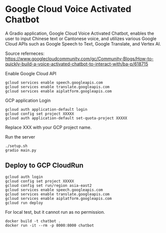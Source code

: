 
# Google Cloud Voice Activated Chatbot

A Gradio application, Google Cloud Voice Activated Chatbot, enables the user to input Chinese text or Cantonese voice, and utilizes various Google Cloud APIs such as Google Speech to Text, Google Translate, and Vertex AI.

Source referneces:
https://www.googlecloudcommunity.com/gc/Community-Blogs/How-to-quickly-build-a-voice-activated-chatbot-to-interact-with/ba-p/618715 

Enable Google Cloud API
```
gcloud services enable speech.googleapis.com
gcloud services enable translate.googleapis.com
gcloud services enable aiplatform.googleapis.com
```

GCP application Login 
```
gcloud auth application-default login
gcloud config set project XXXXX
gcloud auth application-default set-quota-project XXXXX
```
Replace XXX with your GCP project name.

Run the server
```
./setup.sh
gradio main.py
```

## Deploy to GCP CloudRun

```
gcloud auth login
gcloud config set project XXXXX
gcloud config set run/region asia-east2
gcloud services enable speech.googleapis.com
gcloud services enable translate.googleapis.com
gcloud services enable aiplatform.googleapis.com
gcloud run deploy
```

For local test, but it cannot run as no permission.
```
docker build -t chatbot .
docker run -it --rm -p 8000:8000 chatbot
```

